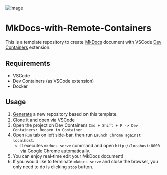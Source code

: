 
![image](./img/image.gif)
# MkDocs-with-Remote-Containers
This is a template repository to create [MkDocs](https://www.mkdocs.org) document with VSCode [Dev Containers](https://marketplace.visualstudio.com/items?itemName=ms-vscode-remote.remote-containers) extension.

## Requirements

- VSCode
- Dev Containers (as VSCode extension)
- Docker

## Usage

1. [Generate](https://github.com/hitsumabushi845/MkDocs-with-Remote-Containers/generate) a new repository based on this template.
2. Clone it and open via VSCode
3. Open the project on Dev Containers
   `Cmd + Shift + P -> Dev Containers: Reopen in Container`
4. Open `Run` tab on left side-bar, then run `Launch Chrome against localhost`.
   - It executes `mkdocs serve` command and open `http://locahost:8000` via Google Chrome automatically.
5. You can enjoy real-time edit your MkDocs document!
6. If you would like to terminate `mkdocs serve` and close the browser, you only need to do is clicking `stop` button.
